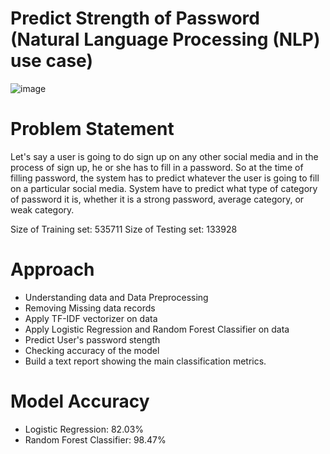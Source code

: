 # Predict Strength of Password (Natural Language Processing (NLP) use case)

![image](https://user-images.githubusercontent.com/69526562/138312204-18eb1b96-09e1-4de3-b304-b683bede7d56.png)

# Problem Statement

Let's say a user is going to do sign up on any other social media and in the process of sign up, he or she has to fill in a password. So at the time of filling password, the system has to predict whatever the user is going to fill on a particular social media. System have to predict what type of category of password it is, whether it is a strong password, average category, or weak category. 

Size of Training set: 535711
Size of Testing set: 133928

# Approach

* Understanding data and Data Preprocessing
* Removing Missing data records
* Apply TF-IDF vectorizer on data
* Apply Logistic Regression and Random Forest Classifier on data
* Predict User's password stength
* Checking accuracy of the model
* Build a text report showing the main classification metrics.

# Model Accuracy

* Logistic Regression: 82.03%
* Random Forest Classifier: 98.47%
